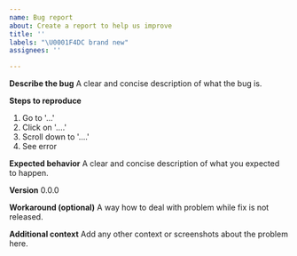 ```yaml
---
name: Bug report
about: Create a report to help us improve
title: ''
labels: "\U0001F4DC brand new"
assignees: ''

---
```


**Describe the bug**
A clear and concise description of what the bug is.

**Steps to reproduce**
1. Go to '...'
2. Click on '....'
3. Scroll down to '....'
4. See error

**Expected behavior**
A clear and concise description of what you expected to happen.

**Version**
0.0.0

**Workaround (optional)**
A way how to deal with problem while fix is not released.

**Additional context**
Add any other context or screenshots about the problem here.
